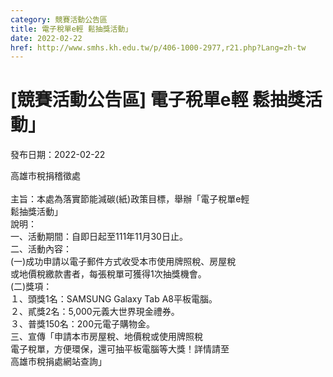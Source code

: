 ```yaml
---
category: 競賽活動公告區
title: 電子稅單e輕 鬆抽獎活動」
date: 2022-02-22
href: http://www.smhs.kh.edu.tw/p/406-1000-2977,r21.php?Lang=zh-tw
---
```


# [競賽活動公告區] 電子稅單e輕 鬆抽獎活動」

發布日期：2022-02-22

<div><div></div><div>高雄市稅捐稽徵處<br><br> 主旨：本處為落實節能減碳(紙)政策目標，舉辦「電子稅單e輕<br> 鬆抽獎活動」<br> 說明：<br> 一、活動期間：自即日起至111年11月30日止。<br> 二、活動內容：<br> (一)成功申請以電子郵件方式收受本市使用牌照稅、房屋稅<br> 或地價稅繳款書者，每張稅單可獲得1次抽獎機會。<br> (二)獎項：<br> １、頭獎1名：SAMSUNG Galaxy Tab A8平板電腦。<br> ２、貳獎2名：5,000元義大世界現金禮券。<br> ３、普獎150名：200元電子購物金。<br> 三、宣傳「申請本市房屋稅、地價稅或使用牌照稅<br> 電子稅單，方便環保，還可抽平板電腦等大獎！詳情請至<br> 高雄市稅捐處網站查詢」</div></div>

